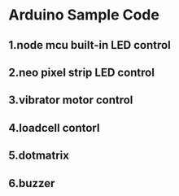 # Arduino Sample Code
## 1.node mcu built-in LED control
## 2.neo pixel strip LED control
## 3.vibrator motor control
## 4.loadcell contorl
## 5.dotmatrix
## 6.buzzer
